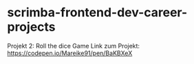 # scrimba-frontend-dev-career-projects

Projekt 2: Roll the dice Game
Link zum Projekt: https://codepen.io/Mareike91/pen/BaKBXeX